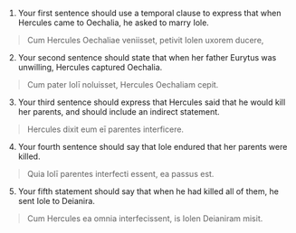 1. Your first sentence should use a temporal clause to express that when Hercules came to Oechalia, he asked to marry Iole.
>Cum Hercules Oechaliae veniisset, petivit Iolen uxorem ducere,
2. Your second sentence should state that when her father Eurytus was unwilling, Hercules captured Oechalia.
>Cum pater Iolī noluisset, Hercules Oechaliam cepit.
3. Your third sentence should express that Hercules said that he would kill her parents, and should include an indirect statement.
>Hercules dixit eum eī parentes interficere.
4. Your fourth sentence should say that Iole endured that her parents were killed.
>Quia Iolī parentes interfecti essent, ea passus est.
5. Your fifth statement should say that when he had killed all of them, he sent Iole to Deianira.
>Cum Hercules ea omnia interfecissent, is Iolen Deianiram misit. 
